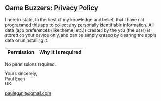 ## Game Buzzers: Privacy Policy

I hereby state, to the best of my knowledge and belief, that I have not programmed this app to collect any personally identifiable information. All data (app preferences (like theme, etc.)) created by the you (the user) is stored on your device only, and can be simply erased by clearing the app's data or uninstalling it.

| Permission | Why it is required |
| :---: | --- |

No permissions required.

Yours sincerely,  
Paul Egan  
UK

pauleganit@gmail.com
